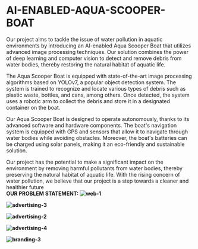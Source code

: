 # AI-ENABLED-AQUA-SCOOPER-BOAT
Our project aims to tackle the issue of water pollution in aquatic environments by introducing an AI-enabled Aqua Scooper Boat that utilizes advanced image processing techniques. Our solution combines the power of deep learning and computer vision to detect and remove debris from water bodies, thereby restoring the natural habitat of aquatic life.

The Aqua Scooper Boat is equipped with state-of-the-art image processing algorithms based on YOLOv7, a popular object detection system. The system is trained to recognize and locate various types of debris such as plastic waste, bottles, and cans, among others. Once detected, the system uses a robotic arm to collect the debris and store it in a designated container on the boat.

Our Aqua Scooper Boat is designed to operate autonomously, thanks to its advanced software and hardware components. The boat's navigation system is equipped with GPS and sensors that allow it to navigate through water bodies while avoiding obstacles. Moreover, the boat's batteries can be charged using solar panels, making it an eco-friendly and sustainable solution.

Our project has the potential to make a significant impact on the environment by removing harmful pollutants from water bodies, thereby preserving the natural habitat of aquatic life. With the rising concern of water pollution, we believe that our project is a step towards a cleaner and healthier future
<br>
<strong>OUR PROBLEM STATEMENT:<strong>
![web-1](https://user-images.githubusercontent.com/106137360/221152241-539d622a-2acb-4119-bf4f-e819eecb8e6d.jpg)

![advertising-3](https://user-images.githubusercontent.com/106137360/221152071-e50ab459-4a29-4e0e-ae7d-464f9ee1c0e6.jpg)


![advertising-2](https://user-images.githubusercontent.com/106137360/221152103-3f77e74e-e763-43d7-821a-0d37aeddcf8c.jpg)

![advertising-4](https://user-images.githubusercontent.com/106137360/221152111-437db247-322f-4b32-ad0d-9e1efb1fbe5a.jpg)

![branding-3](https://user-images.githubusercontent.com/106137360/221152162-5baa8941-9c5a-44a5-bc55-a45c0f715824.jpg)
